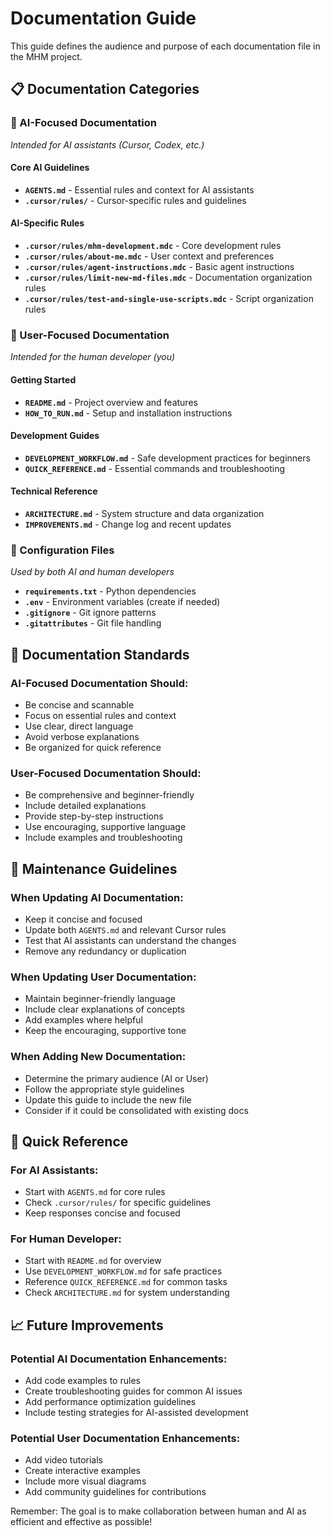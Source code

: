 # Documentation Guide

This guide defines the audience and purpose of each documentation file in the MHM project.

## 📋 Documentation Categories

### 🤖 AI-Focused Documentation
*Intended for AI assistants (Cursor, Codex, etc.)*

#### Core AI Guidelines
- **`AGENTS.md`** - Essential rules and context for AI assistants
- **`.cursor/rules/`** - Cursor-specific rules and guidelines

#### AI-Specific Rules
- **`.cursor/rules/mhm-development.mdc`** - Core development rules
- **`.cursor/rules/about-me.mdc`** - User context and preferences
- **`.cursor/rules/agent-instructions.mdc`** - Basic agent instructions
- **`.cursor/rules/limit-new-md-files.mdc`** - Documentation organization rules
- **`.cursor/rules/test-and-single-use-scripts.mdc`** - Script organization rules

### 👤 User-Focused Documentation
*Intended for the human developer (you)*

#### Getting Started
- **`README.md`** - Project overview and features
- **`HOW_TO_RUN.md`** - Setup and installation instructions

#### Development Guides
- **`DEVELOPMENT_WORKFLOW.md`** - Safe development practices for beginners
- **`QUICK_REFERENCE.md`** - Essential commands and troubleshooting

#### Technical Reference
- **`ARCHITECTURE.md`** - System structure and data organization
- **`IMPROVEMENTS.md`** - Change log and recent updates

### 🔧 Configuration Files
*Used by both AI and human developers*

- **`requirements.txt`** - Python dependencies
- **`.env`** - Environment variables (create if needed)
- **`.gitignore`** - Git ignore patterns
- **`.gitattributes`** - Git file handling

## 📝 Documentation Standards

### AI-Focused Documentation Should:
- Be concise and scannable
- Focus on essential rules and context
- Use clear, direct language
- Avoid verbose explanations
- Be organized for quick reference

### User-Focused Documentation Should:
- Be comprehensive and beginner-friendly
- Include detailed explanations
- Provide step-by-step instructions
- Use encouraging, supportive language
- Include examples and troubleshooting

## 🔄 Maintenance Guidelines

### When Updating AI Documentation:
- Keep it concise and focused
- Update both `AGENTS.md` and relevant Cursor rules
- Test that AI assistants can understand the changes
- Remove any redundancy or duplication

### When Updating User Documentation:
- Maintain beginner-friendly language
- Include clear explanations of concepts
- Add examples where helpful
- Keep the encouraging, supportive tone

### When Adding New Documentation:
- Determine the primary audience (AI or User)
- Follow the appropriate style guidelines
- Update this guide to include the new file
- Consider if it could be consolidated with existing docs

## 🎯 Quick Reference

### For AI Assistants:
- Start with `AGENTS.md` for core rules
- Check `.cursor/rules/` for specific guidelines
- Keep responses concise and focused

### For Human Developer:
- Start with `README.md` for overview
- Use `DEVELOPMENT_WORKFLOW.md` for safe practices
- Reference `QUICK_REFERENCE.md` for common tasks
- Check `ARCHITECTURE.md` for system understanding

## 📈 Future Improvements

### Potential AI Documentation Enhancements:
- Add code examples to rules
- Create troubleshooting guides for common AI issues
- Add performance optimization guidelines
- Include testing strategies for AI-assisted development

### Potential User Documentation Enhancements:
- Add video tutorials
- Create interactive examples
- Include more visual diagrams
- Add community guidelines for contributions

Remember: The goal is to make collaboration between human and AI as efficient and effective as possible! 